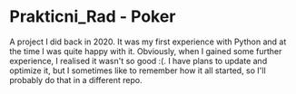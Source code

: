 # Prakticni_Rad - Poker
A project I did back in 2020. It was my first experience with Python and at the time I was quite happy with it. Obviously, when I gained some further experience,
I realised it wasn't so good :(. I have plans to update and optimize it, but I sometimes like to remember how it all started, so I'll probably do that in a different repo.
